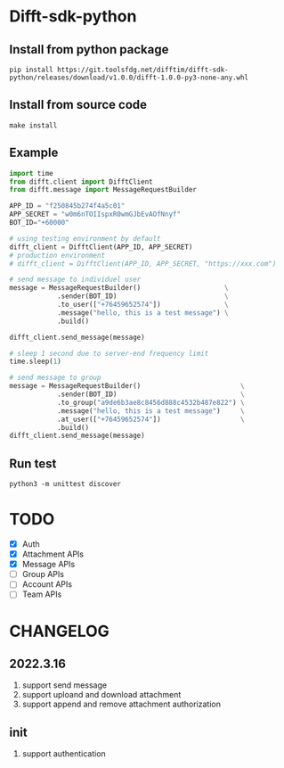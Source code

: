 # Difft-sdk-python
## Install from python package
```shell
pip install https://git.toolsfdg.net/difftim/difft-sdk-python/releases/download/v1.0.0/difft-1.0.0-py3-none-any.whl
```

## Install from source code
```shell
make install
```

## Example
```python
import time
from difft.client import DifftClient
from difft.message import MessageRequestBuilder

APP_ID = "f250845b274f4a5c01"
APP_SECRET = "w0m6nTOIIspxR0wmGJbEvAOfNnyf"
BOT_ID="+60000"

# using testing environment by default
difft_client = DifftClient(APP_ID, APP_SECRET)
# production environment
# difft_client = DifftClient(APP_ID, APP_SECRET, "https://xxx.com")

# send message to individuel user
message = MessageRequestBuilder()                     \
            .sender(BOT_ID)                           \
            .to_user(["+76459652574"])                \
            .message("hello, this is a test message") \
            .build()

difft_client.send_message(message)

# sleep 1 second due to server-end frequency limit
time.sleep(1)

# send message to group
message = MessageRequestBuilder()                         \
            .sender(BOT_ID)                               \
            .to_group("a9de6b3ae8c8456d888c4532b487e822") \
            .message("hello, this is a test message")     \
            .at_user(["+76459652574"])                    \
            .build()
difft_client.send_message(message)
```

## Run test
```shell
python3 -m unittest discover
```

# TODO
* [x] Auth
* [x] Attachment APIs
* [x] Message APIs
* [ ] Group APIs
* [ ] Account APIs
* [ ] Team APIs

# CHANGELOG
## 2022.3.16
1. support send message
2. support uploand and download attachment
3. support append and remove attachment authorization

## init
1. support authentication
